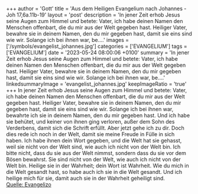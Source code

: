 +++
author = 'Gott'
title = 'Aus dem Heiligen Evangelium nach Johannes - Joh 17,6a.11b-19'
layout = 'post'
description = 'In jener Zeit erhob Jesus seine Augen zum Himmel und betete: Vater, ich habe deinen Namen den Menschen offenbart, die du mir aus der Welt gegeben hast. Heiliger Vater, bewahre sie in deinem Namen, den du mir gegeben hast, damit sie eins sind wie wir. Solange ich bei ihnen war, be....'
images = ['/symbols/evangelist_johannes.jpg']
categories = ['EVANGELIUM']
tags = ['EVANGELIUM']
date = '2023-05-24 08:00:06 +0100'
summary = 'In jener Zeit erhob Jesus seine Augen zum Himmel und betete: Vater, ich habe deinen Namen den Menschen offenbart, die du mir aus der Welt gegeben hast. Heiliger Vater, bewahre sie in deinem Namen, den du mir gegeben hast, damit sie eins sind wie wir. Solange ich bei ihnen war, be....'
linkedsummaryImage = 'evangelist_johannes.jpg'
keepImageRatio = 'true'
+++
In jener Zeit erhob Jesus seine Augen zum Himmel und betete: Vater, ich habe deinen Namen den Menschen offenbart, die du mir aus der Welt gegeben hast.
Heiliger Vater, bewahre sie in deinem Namen, den du mir gegeben hast, damit sie eins sind wie wir.
Solange ich bei ihnen war, bewahrte ich sie in deinem Namen, den du mir gegeben hast.<!--more--> Und ich habe sie behütet, und keiner von ihnen ging verloren, außer dem Sohn des Verderbens, damit sich die Schrift erfüllt.
Aber jetzt gehe ich zu dir. Doch dies rede ich noch in der Welt, damit sie meine Freude in Fülle in sich haben.
Ich habe ihnen dein Wort gegeben, und die Welt hat sie gehasst, weil sie nicht von der Welt sind, wie auch ich nicht von der Welt bin.
Ich bitte nicht, dass du sie aus der Welt nimmst, sondern dass du sie vor dem Bösen bewahrst.
Sie sind nicht von der Welt, wie auch ich nicht von der Welt bin.
Heilige sie in der Wahrheit; dein Wort ist Wahrheit.
Wie du mich in die Welt gesandt hast, so habe auch ich sie in die Welt gesandt.
Und ich heilige mich für sie, damit auch sie in der Wahrheit geheiligt sind.<br> [Quelle: Evangelizo](https://evangeliumtagfuertag.org/DE/gospel)